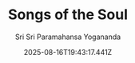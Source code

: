 ---
title: "Songs of the Soul"
date: "2025-08-16T19:43:17.441Z"
author: "Sri Sri Paramahansa Yogananda"
read_year: "NO"
recommendation: '3'
url: /bookshelf/songs-of-the-soul
---
